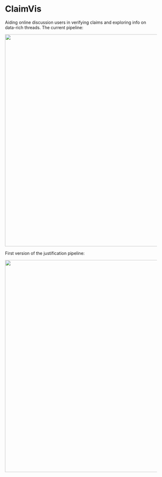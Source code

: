 # ClaimVis
Aiding online discussion users in verifying claims and exploring info on data-rich threads.
The current pipeline: 
<p align="center">
 <img src="https://github.com/kixlab/ClaimVis/assets/93929554/cb75faed-64ed-4a3f-89f5-3efee641d5da" width="700">  
<p>  

First version of the justification pipeline:
<p align="center">
  <img src="https://github.com/kixlab/ClaimVis/assets/93929554/3ac14de1-39ab-463c-856c-d8c7361be514" width="700">
<p>

